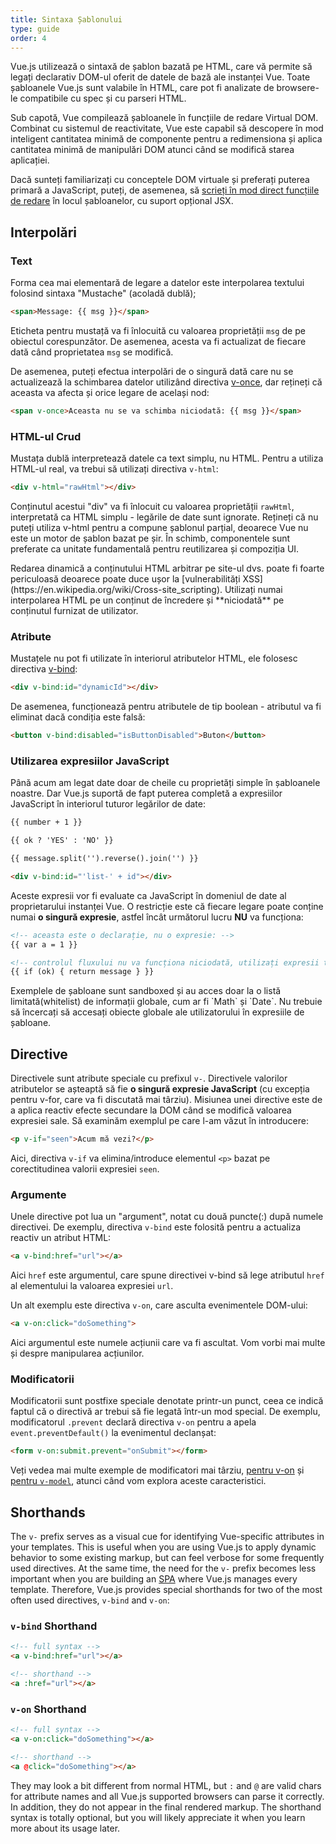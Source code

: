 ```yaml
---
title: Sintaxa Șablonului
type: guide
order: 4
---
```


Vue.js utilizează o sintaxă de șablon bazată pe HTML, care vă permite să legați declarativ DOM-ul oferit de datele de bază ale instanței Vue. Toate șabloanele Vue.js sunt valabile în HTML, care pot fi analizate de browsere-le compatibile cu spec și cu parseri HTML.

Sub capotă, Vue compilează șabloanele în funcțiile de redare Virtual DOM. Combinat cu sistemul de reactivitate, Vue este capabil să descopere în mod inteligent cantitatea minimă de componente pentru a redimensiona și aplica cantitatea minimă de manipulări DOM atunci când se modifică starea aplicației.

Dacă sunteți familiarizați cu conceptele DOM virtuale și preferați puterea primară a JavaScript, puteți, de asemenea, să [scrieți în mod direct funcțiile de redare](render-function.html) în locul șabloanelor, cu suport opțional JSX.

## Interpolări

### Text

Forma cea mai elementară de legare a datelor este interpolarea textului folosind sintaxa "Mustache" (acoladă dublă);

``` html
<span>Message: {{ msg }}</span>
```

Eticheta pentru mustață va fi înlocuită cu valoarea proprietății `msg` de pe obiectul corespunzător. De asemenea, acesta va fi actualizat de fiecare dată când proprietatea `msg` se modifică.

De asemenea, puteți efectua interpolări de o singură dată care nu se actualizează la schimbarea datelor utilizând directiva [v-once](../api/#v-once), dar rețineți că aceasta va afecta și orice legare de același nod:

``` html
<span v-once>Aceasta nu se va schimba niciodată: {{ msg }}</span>
```

### HTML-ul Crud

Mustața dublă interpretează datele ca text simplu, nu HTML. Pentru a utiliza HTML-ul real, va trebui să utilizați directiva `v-html`:

``` html
<div v-html="rawHtml"></div>
```

Conținutul acestui "div" va fi înlocuit cu valoarea proprietății `rawHtml`, interpretată ca HTML simplu - legările de date sunt ignorate. Rețineți că nu puteți utiliza v-html pentru a compune șablonul parțial, deoarece Vue nu este un motor de șablon bazat pe șir. În schimb, componentele sunt preferate ca unitate fundamentală pentru reutilizarea și compoziția UI.


<p class="tip"> Redarea dinamică a conținutului HTML arbitrar pe site-ul dvs. poate fi foarte periculoasă deoarece poate duce ușor la [vulnerabilități XSS](https://en.wikipedia.org/wiki/Cross-site_scripting). Utilizați numai interpolarea HTML pe un conținut de încredere și **niciodată** pe conținutul furnizat de utilizator. </p>

### Atribute

Mustațele nu pot fi utilizate în interiorul atributelor HTML, ele folosesc directiva [v-bind](../api/#v-bind):


``` html
<div v-bind:id="dynamicId"></div>
```
De asemenea, funcționează pentru atributele de tip boolean - atributul va fi eliminat dacă condiția este falsă:

``` html
<button v-bind:disabled="isButtonDisabled">Buton</button>
```

### Utilizarea expresiilor JavaScript

Până acum am legat date doar de cheile cu proprietăți simple în șabloanele noastre. Dar Vue.js suportă de fapt puterea completă a expresiilor JavaScript în interiorul tuturor legărilor de date:

``` html
{{ number + 1 }}

{{ ok ? 'YES' : 'NO' }}

{{ message.split('').reverse().join('') }}

<div v-bind:id="'list-' + id"></div>
```

Aceste expresii vor fi evaluate ca JavaScript în domeniul de date al proprietarului instanței Vue. O restricție este că fiecare legare poate conține numai **o singură expresie**, astfel încât următorul lucru **NU** va funcționa:

``` html
<!-- aceasta este o declarație, nu o expresie: -->
{{ var a = 1 }}

<!-- controlul fluxului nu va funcționa niciodată, utilizați expresii ternare -->
{{ if (ok) { return message } }}
```

<p class="tip">Exemplele de șabloane sunt sandboxed și au acces doar la o listă limitată(whitelist) de informații globale, cum ar fi `Math` și `Date`. Nu trebuie să încercați să accesați obiecte globale ale utilizatorului în expresiile de șabloane.</p>

## Directive

Directivele sunt atribute speciale cu prefixul `v-`. Directivele valorilor atributelor se așteaptă să fie **o singură expresie JavaScript** (cu excepția pentru v-for, care va fi discutată mai târziu). Misiunea unei directive este de a aplica reactiv efecte secundare la DOM când se modifică valoarea expresiei sale. Să examinăm exemplul pe care l-am văzut în introducere:

``` html
<p v-if="seen">Acum mă vezi?</p>
```

Aici, directiva `v-if` va elimina/introduce elementul `<p>` bazat pe corectitudinea valorii expresiei `seen`.

### Argumente

Unele directive pot lua un "argument", notat cu două puncte(:) după numele directivei. De exemplu, directiva `v-bind` este folosită pentru a actualiza reactiv un atribut HTML:

``` html
<a v-bind:href="url"></a>
```

Aici `href` este argumentul, care spune directivei v-bind să lege atributul `href` al elementului la valoarea expresiei `url`.

Un alt exemplu este directiva `v-on`, care asculta evenimentele DOM-ului:

``` html
<a v-on:click="doSomething">
```

Aici argumentul este numele acțiunii care va fi ascultat. Vom vorbi mai multe și despre manipularea acțiunilor.

### Modificatorii

Modificatorii sunt postfixe speciale denotate printr-un punct, ceea ce indică faptul că o directivă ar trebui să fie legată într-un mod special. De exemplu, modificatorul `.prevent` declară directiva `v-on` pentru a apela `event.preventDefault()` la evenimentul declanșat:

``` html
<form v-on:submit.prevent="onSubmit"></form>
```
Veți vedea mai multe exemple de modificatori mai târziu, [pentru v-on](events.html#Event-Modifiers) și [pentru `v-model`](forms.html#Modifiers), atunci când vom explora aceste caracteristici.

## Shorthands

The `v-` prefix serves as a visual cue for identifying Vue-specific attributes in your templates. This is useful when you are using Vue.js to apply dynamic behavior to some existing markup, but can feel verbose for some frequently used directives. At the same time, the need for the `v-` prefix becomes less important when you are building an [SPA](https://en.wikipedia.org/wiki/Single-page_application) where Vue.js manages every template. Therefore, Vue.js provides special shorthands for two of the most often used directives, `v-bind` and `v-on`:

### `v-bind` Shorthand

``` html
<!-- full syntax -->
<a v-bind:href="url"></a>

<!-- shorthand -->
<a :href="url"></a>
```

### `v-on` Shorthand

``` html
<!-- full syntax -->
<a v-on:click="doSomething"></a>

<!-- shorthand -->
<a @click="doSomething"></a>
```

They may look a bit different from normal HTML, but `:` and `@` are valid chars for attribute names and all Vue.js supported browsers can parse it correctly. In addition, they do not appear in the final rendered markup. The shorthand syntax is totally optional, but you will likely appreciate it when you learn more about its usage later.
